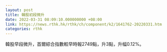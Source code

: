```yaml
---
layout: post
title: 韓股初段微升
date: 2022-03-31 08:09:10.000000000 +08:00
link: https://news.rthk.hk/rthk/ch/component/k2/1641762-20220331.htm
categories: rthk
---
```


韓股早段微升，首爾綜合指數較早時報2749點，升3點，升幅0.12%。
